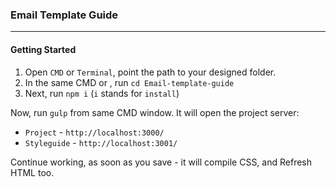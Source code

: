### Email Template Guide
---

#### Getting Started

1. Open `CMD` or `Terminal`, point the path to your designed folder.
2. In the same CMD or , run `cd Email-template-guide`
3. Next, run `npm i` (`i` stands for `install`)
 
Now, run `gulp` from same CMD window. It will open the project server: 
- `Project` - `http://localhost:3000/`
- `Styleguide` - `http://localhost:3001/`

Continue working, as soon as you save - it will compile CSS, and Refresh HTML too.





